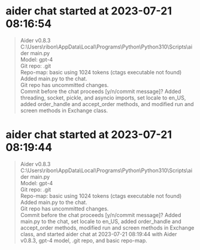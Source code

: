 
# aider chat started at 2023-07-21 08:16:54

> Aider v0.8.3  
> C:\Users\ribon\AppData\Local\Programs\Python\Python310\Scripts\aider main.py  
> Model: gpt-4  
> Git repo: .git  
> Repo-map: basic using 1024 tokens (ctags executable not found)  
> Added main.py to the chat.  
> Git repo has uncommitted changes.  
> Commit before the chat proceeds [y/n/commit message]? Added threading, socket, pickle, and asyncio imports, set locale to en_US, added order_handle and accept_order methods, and modified run and screen methods in Exchange class.  

# aider chat started at 2023-07-21 08:19:44

> Aider v0.8.3  
> C:\Users\ribon\AppData\Local\Programs\Python\Python310\Scripts\aider main.py  
> Model: gpt-4  
> Git repo: .git  
> Repo-map: basic using 1024 tokens (ctags executable not found)  
> Added main.py to the chat.  
> Git repo has uncommitted changes.  
> Commit before the chat proceeds [y/n/commit message]? Added main.py to the chat, set locale to en_US, added order_handle and accept_order methods, modified run and screen methods in Exchange class, and started aider chat at 2023-07-21 08:19:44 with Aider v0.8.3, gpt-4 model, .git repo, and basic repo-map.  
